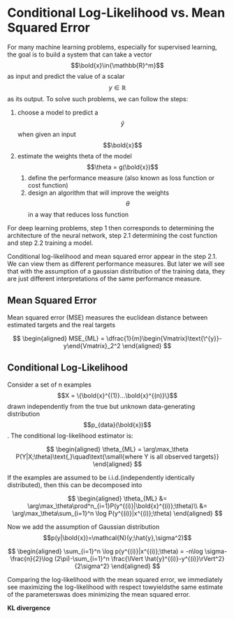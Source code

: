 Conditional Log-Likelihood vs. Mean Squared Error
=====

For many machine learning problems, especially for supervised learning, the goal is to build a system that can take a vector $$\bold{x}\in{\mathbb{R}^m}$$ as input and predict the value of a scalar $$y\in{\mathbb{R}}$$ as its output. To solve such problems, we can follow the steps:
1. choose a model to predict a $$\hat{y}$$ when given an input $$\bold{x}$$
2. estimate the weights theta of the model $$\theta = g(\bold{x})$$
    1. define the performance measure (also known as loss function or cost function)
    2. design an algorithm that will improve the weights $$\theta$$ in a way that reduces loss function

For deep learning problems, step 1 then corresponds to determining the architecture of the neural network, step 2.1 determining the cost function and step 2.2 training a model.

Conditional log-likelihood and mean squared error appear in the step 2.1. We can view them as different performance measures. But later we will see that with the assumption of a gaussian distribution of the training data, they are just different interpretations of the same performance measure.

## Mean Squared Error
Mean squared error (MSE) measures the euclidean distance between estimated targets and the real targets

$$
\begin{aligned}
MSE_{ML} = \dfrac{1}{m}\begin{Vmatrix}\text{\^{y}}-y\end{Vmatrix}_2^2
\end{aligned}
$$

## Conditional Log-Likelihood
Consider a set of n examples $$X = \{\bold{x}^{(1)}...\bold{x}^{(n)}\}$$ drawn independently from the true but unknown data-generating distribution $$p_{data}(\bold{x})$$. The conditional log-likelihood estimator is:

$$
\begin{aligned}
\theta_{ML} = \arg\max_\theta P(Y|X;\theta)\text{,}\quad\text{\small{where Y is all observed targets}}
\end{aligned}
$$

If the examples are assumed to be i.i.d.(independently identically distributed), then this can be decomposed into 

$$
\begin{aligned}
  \theta_{ML} &= \arg\max_\theta\prod^n_{i=1}P(y^{(i)}|\bold{x}^{(i)};\theta)\\
              &= \arg\max_\theta\sum_{i=1}^n \log P(y^{(i)}|x^{(i)};\theta)
\end{aligned}
$$

Now we add the assumption of Gaussian distribution $$p(y|\bold{x})=\mathcal{N}(y;\hat{y},\sigma^2)$$

$$
\begin{aligned}
\sum_{i=1}^n \log p(y^{(i)}|x^{(i)};\theta) = -n\log \sigma-\frac{n}{2}\log (2\pi)-\sum_{i=1}^n \frac{\lVert \hat{y}^{(i)}-y^{(i)}\rVert^2} {2\sigma^2}
\end{aligned}
$$

Comparing the log-likelihood with the mean squared error, we immediately see maximizing the log-likelihood with respect towyieldsthe same estimate of the parameterswas does minimizing the mean squared error.

**KL divergence**



